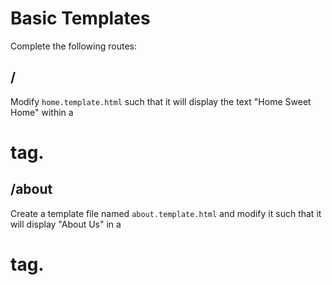 # Basic Templates

Complete the following routes:

## /
Modify `home.template.html` such that it will display the text "Home Sweet Home" within a <h1> tag.

## /about
Create a template file named `about.template.html` and modify it such that it will display "About Us" in a <h1> tag. 